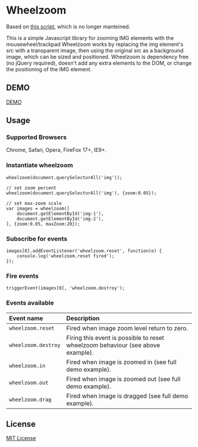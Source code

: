 # Wheelzoom #

Based on [this script](http://www.jacklmoore.com/wheelzoom/), which is no longer manteined.

This is a simple Javascript library for zooming IMG elements with the mousewheel/trackpad Wheelzoom works by replacing the img element's src with a transparent image, then using the original src as a background image, which can be sized and positioned. Wheelzoom is dependency free (no jQuery required), doesn't add any extra elements to the DOM, or change the positioning of the IMG element.

## DEMO ##
[DEMO](#)

## Usage ##
### Supported Browsers ###
Chrome, Safari, Opera, FireFox 17+, IE9+.

### Instantiate wheelzoom ###

    wheelzoom(document.querySelectorAll('img'));
    
    // set zoom percent
    wheelzoom(document.querySelectorAll('img'), {zoom:0.05});
    
    // set max-zoom scale
    var images = wheelzoom([
        document.getElementById('img-1'),
        document.getElementById('img-2'),
    ], {zoom:0.05, maxZoom:20});

### Subscribe for events ###

    images[0].addEventListener('wheelzoom.reset', function(e) {
    	console.log('wheelzoom.reset fired');
    });

### Fire events ###

    triggerEvent(images[0], 'wheelzoom.destroy');

### Events available ###
Event name | Description |
:-------------------|:-----------------|
`wheelzoom.reset`| Fired when image zoom level return to zero. | N.A.
`wheelzoom.destroy`| Firing this event is possible to reset wheelzoom behaviour (see above example). | N.A.
`wheelzoom.in`| Fired when image is zoomed in (see full demo example). |  
`wheelzoom.out`| Fired when image is zoomed out (see full demo example). | 
`wheelzoom.drag`| Fired when image is dragged (see full demo example). | 

## License ##
[MIT License](http://opensource.org/licenses/MIT)
